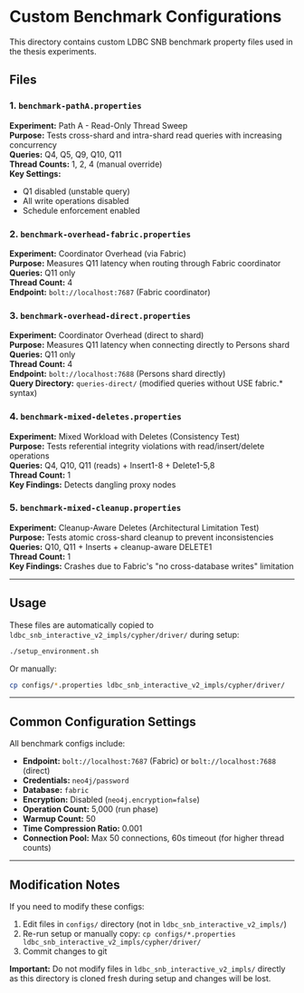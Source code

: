 # Custom Benchmark Configurations

This directory contains custom LDBC SNB benchmark property files used in the thesis experiments.

## Files

### 1. `benchmark-pathA.properties`
**Experiment:** Path A - Read-Only Thread Sweep  
**Purpose:** Tests cross-shard and intra-shard read queries with increasing concurrency  
**Queries:** Q4, Q5, Q9, Q10, Q11  
**Thread Counts:** 1, 2, 4 (manual override)  
**Key Settings:**
- Q1 disabled (unstable query)
- All write operations disabled
- Schedule enforcement enabled

### 2. `benchmark-overhead-fabric.properties`
**Experiment:** Coordinator Overhead (via Fabric)  
**Purpose:** Measures Q11 latency when routing through Fabric coordinator  
**Queries:** Q11 only  
**Thread Count:** 4  
**Endpoint:** `bolt://localhost:7687` (Fabric coordinator)

### 3. `benchmark-overhead-direct.properties`
**Experiment:** Coordinator Overhead (direct to shard)  
**Purpose:** Measures Q11 latency when connecting directly to Persons shard  
**Queries:** Q11 only  
**Thread Count:** 4  
**Endpoint:** `bolt://localhost:7688` (Persons shard directly)  
**Query Directory:** `queries-direct/` (modified queries without USE fabric.* syntax)

### 4. `benchmark-mixed-deletes.properties`
**Experiment:** Mixed Workload with Deletes (Consistency Test)  
**Purpose:** Tests referential integrity violations with read/insert/delete operations  
**Queries:** Q4, Q10, Q11 (reads) + Insert1-8 + Delete1-5,8  
**Thread Count:** 1  
**Key Findings:** Detects dangling proxy nodes

### 5. `benchmark-mixed-cleanup.properties`
**Experiment:** Cleanup-Aware Deletes (Architectural Limitation Test)  
**Purpose:** Tests atomic cross-shard cleanup to prevent inconsistencies  
**Queries:** Q10, Q11 + Inserts + cleanup-aware DELETE1  
**Thread Count:** 1  
**Key Findings:** Crashes due to Fabric's "no cross-database writes" limitation

---

## Usage

These files are automatically copied to `ldbc_snb_interactive_v2_impls/cypher/driver/` during setup:

```bash
./setup_environment.sh
```

Or manually:

```bash
cp configs/*.properties ldbc_snb_interactive_v2_impls/cypher/driver/
```

---

## Common Configuration Settings

All benchmark configs include:
- **Endpoint:** `bolt://localhost:7687` (Fabric) or `bolt://localhost:7688` (direct)
- **Credentials:** `neo4j/password`
- **Database:** `fabric`
- **Encryption:** Disabled (`neo4j.encryption=false`)
- **Operation Count:** 5,000 (run phase)
- **Warmup Count:** 50
- **Time Compression Ratio:** 0.001
- **Connection Pool:** Max 50 connections, 60s timeout (for higher thread counts)

---

## Modification Notes

If you need to modify these configs:
1. Edit files in `configs/` directory (not in `ldbc_snb_interactive_v2_impls/`)
2. Re-run setup or manually copy: `cp configs/*.properties ldbc_snb_interactive_v2_impls/cypher/driver/`
3. Commit changes to git

**Important:** Do not modify files in `ldbc_snb_interactive_v2_impls/` directly as this directory is cloned fresh during setup and changes will be lost.

